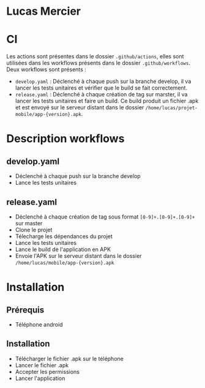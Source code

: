 # Lucas Mercier

# CI
Les actions sont présentes dans le dossier `.github/actions`, elles sont utilisées dans les workflows présents dans le dossier `.github/workflows`.
Deux workflows sont présents :
- `develop.yaml` : Déclenché à chaque push sur la branche develop, il va lancer les tests unitaires et vérifier que le build se fait correctement.
- `release.yaml` : Déclenché à chaque création de tag sur marster, il va lancer les tests unitaires et faire un build. Ce build produit un fichier .apk et est envoyé sur le serveur distant dans le dossier `/home/lucas/projet-mobile/app-{version}.apk`.

# Description workflows
## develop.yaml
- Déclenché à chaque push sur la branche develop
- Lance les tests unitaires

## release.yaml
- Déclenché à chaque création de tag sous format `[0-9]+.[0-9]+.[0-9]+` sur master
- Clone le projet
- Télecharge les dépendances du projet
- Lance les tests unitaires
- Lance le build de l'application en APK
- Envoie l'APK sur le serveur distant dans le dossier `/home/lucas/mobile/app-{version}.apk`

# Installation
## Prérequis
- Téléphone android

## Installation
- Télécharger le fichier .apk sur le téléphone
- Lancer le fichier .apk
- Accepter les permissions
- Lancer l'application